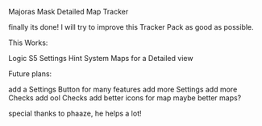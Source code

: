 Majoras Mask Detailed Map Tracker

finally its done! 
I will try to improve this Tracker Pack as good as possible. 

This Works:

Logic S5 Settings
Hint System
Maps for a Detailed view


Future plans:

add a Settings Button for many features
add more Settings
add more Checks
add ool Checks
add better icons for map maybe better maps?


special thanks to phaaze, he helps a lot! 
